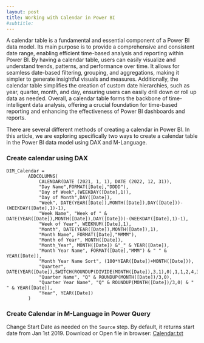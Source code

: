 ```yaml
---
layout: post
title: Working with Calendar in Power BI
#subtitle:
---
```


A calendar table is a fundamental and essential component of a Power BI data model. Its main purpose is to provide a comprehensive and consistent date range, enabling efficient time-based analysis and reporting within Power BI. By having a calendar table, users can easily visualize and understand trends, patterns, and performance over time. It allows for seamless date-based filtering, grouping, and aggregations, making it simpler to generate insightful visuals and measures. Additionally, the calendar table simplifies the creation of custom date hierarchies, such as year, quarter, month, and day, ensuring users can easily drill down or roll up data as needed. Overall, a calendar table forms the backbone of time-intelligent data analysis, offering a crucial foundation for time-based reporting and enhancing the effectiveness of Power BI dashboards and reports.

There are several different methods of creating a calendar in Power BI. In this article, we are exploring specifically two ways to create a calendar table in the Power BI data model using DAX and M-Language.
 

### **Create calendar using DAX**
```
DIM_Calendar = 
	    ADDCOLUMNS(
	        CALENDAR(DATE (2021, 1, 1), DATE (2022, 12, 31)),
	        "Day Name",FORMAT([Date],"DDDD"),
	        "Day of Week",(WEEKDAY([Date],1)),
	        "Day of Month",DAY([Date]),
	        "Week", DATE(YEAR([Date]),MONTH([Date]),DAY([Date]))-(WEEKDAY([Date],1)-1),
	        "Week Name", "Week of " & DATE(YEAR([Date]),MONTH([Date]),DAY([Date]))-(WEEKDAY([Date],1)-1),
	        "Week of Year", WEEKNUM([Date],1),
	        "Month", DATE(YEAR([Date]),MONTH([Date]),1),
	        "Month Name", FORMAT([Date],"MMMM"),
	        "Month of Year", MONTH([Date]),
	        "Month_Year", MONTH([Date]) &"_" & YEAR([Date]),
	        "Month Year Name", FORMAT([Date],"MMM") & " " & YEAR([Date]),
	        "Month Year Name Sort", (100*YEAR([Date])+MONTH([Date])),
	        "Quarter", DATE(YEAR([Date]),SWITCH(ROUNDUP(DIVIDE(MONTH([Date]),3,1),0),1,1,2,4,3,7,4,10),1),
	        "Quarter Name", "Q" & ROUNDUP(MONTH([Date])/3,0),
	        "Quarter Year Name", "Q" & ROUNDUP(MONTH([Date])/3,0) & " " & YEAR([Date]),
	        "Year", YEAR([Date])
	    )
```
### **Create Calendar in M-Language in Power Query**
Change Start Date as needed on the `Source` step. By default, it returns start date from Jan 1st 2019. 
Download or Open file in browser: [Calendar.txt](https://raw.githubusercontent.com/MishraSubash/MishraSubash.github.io/main/support/Calendar%20in%20M-Languge%20for%20PQ.txt)
